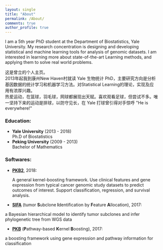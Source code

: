 ```yaml
---
layout: single
title: "About"
permalink: /About/
comments: true
author_profile: true
---
```



I am a 5th year PhD student at the Department of Biostatistics, Yale University. My research concentration is designing and developing statistical and machine learning tools for analysis of genomic datasets. I am interested in learning more about state-of-the-art Learning methods, and applying them to solve real world problems.

这是曾立的个人主页。   
2013年起我到康州New Haven村就读 Yale 生物统计 PhD，主要研究方向是分析基因数据的统计学习和机器学习方法。对Statistical Learning的理论，实现及应用有浓厚兴趣。       
热爱运动，在篮球，羽毛球，网球都展现出天赋。喜欢观看足球，但尝试不多。唯一坚持下来的运动是排球，以防守见长，在 Yale 打球曾引得对手惊呼 "He is everywhere!"


### Education:
- **Yale University** (2013 - 2018)   
  Ph.D of Biostatistics
- **Peking University** (2009 - 2013)   
  Bachelor of Mathematics


### Softwares:
- [**PKB2**](https://github.com/zengliX/PKB2), 2018:

	A general kernel-boosting framework. Use clinical features and gene expression from typical cancer genomic study datasets to predict outcomes of interest. Support classification, regression, and survival analysis.

- [**SIFA**](https://github.com/zengliX/SIFA) (tumor **S**ubclone **I**dentification by **F**eature **A**llocation), 2017:      

 a Bayesian hierarchical model to identify tumor subclones and infer phylogenetic tree from WGS data
 
- [**PKB**](https://github.com/zengliX/PKB) (**P**athway-based **K**ernel **B**oosting), 2017:

 a boosting framework using gene expression and pathway information for classification
 
